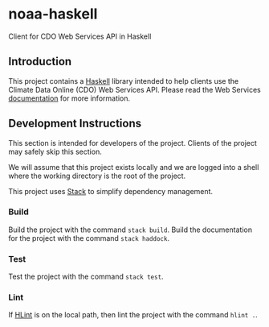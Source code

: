 # noaa-haskell

Client for CDO Web Services API in Haskell

## Introduction

This project contains a [Haskell][haskell] library intended to help clients use
the Climate Data Online (CDO) Web Services API. Please read the Web Services
[documentation][noaa] for more information.

## Development Instructions

This section is intended for developers of the project. Clients of the project
may safely skip this section.

We will assume that this project exists locally and we are logged into a shell
where the working directory is the root of the project.

This project uses [Stack][stack] to simplify dependency management.

### Build

Build the project with the command `stack build`. Build the documentation for
the project with the command `stack haddock`.

### Test

Test the project with the command `stack test`.

### Lint

If [HLint][hlint] is on the local path, then lint the project with the command
`hlint .`.

[haskell]: https://www.haskell.org
[stack]: https://www.haskellstack.org
[hlint]: https://github.com/ndmitchell/hlint
[noaa]: https://www.ncdc.noaa.gov/cdo-web/webservices/v2#gettingStarted
